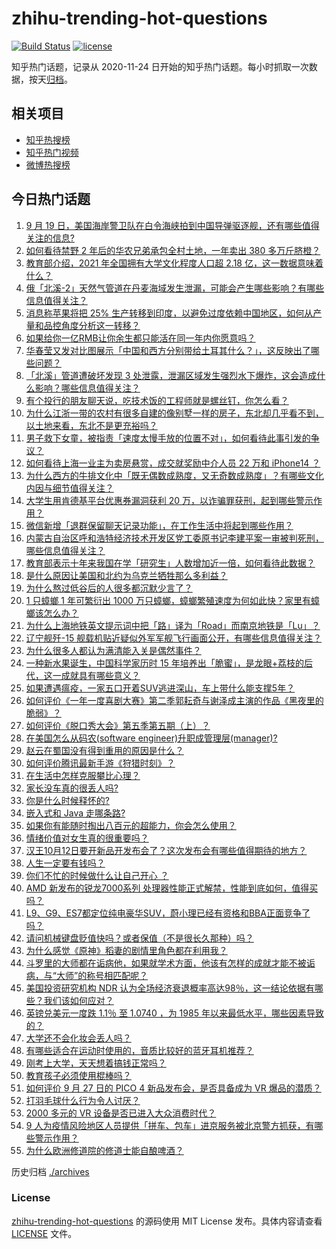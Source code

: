 # zhihu-trending-hot-questions

[![Build Status](https://github.com/justjavac/zhihu-trending-hot-questions/workflows/ci/badge.svg?branch=master)](https://github.com/justjavac/zhihu-trending-hot-questions/actions)
[![license](https://img.shields.io/github/license/justjavac/zhihu-trending-hot-questions)](https://github.com/justjavac/zhihu-trending-hot-questions/blob/master/LICENSE)

知乎热门话题，记录从 2020-11-24 日开始的知乎热门话题。每小时抓取一次数据，按天[归档](./archives)。

## 相关项目

- [知乎热搜榜](https://github.com/justjavac/zhihu-trending-top-search)
- [知乎热门视频](https://github.com/justjavac/zhihu-trending-hot-video)
- [微博热搜榜](https://github.com/justjavac/weibo-trending-hot-search)

## 今日热门话题

<!-- BEGIN -->
<!-- 最后更新时间 Wed Sep 28 2022 01:41:44 GMT+0800 (China Standard Time) -->

1. [9 月 19 日，美国海岸警卫队在白令海峡拍到中国导弹驱逐舰，还有哪些值得关注的信息?](https://www.zhihu.com/question/555890694)
1. [如何看待禁野 2 年后的华农兄弟承包全村土地，一年卖出 380 多万斤脐橙？](https://www.zhihu.com/question/555728412)
1. [教育部介绍，2021 年全国拥有大学文化程度人口超 2.18 亿，这一数据意味着什么？](https://www.zhihu.com/question/555899413)
1. [俄「北溪-2」天然气管道在丹麦海域发生泄漏，可能会产生哪些影响？有哪些信息值得关注？](https://www.zhihu.com/question/555876473)
1. [消息称苹果将把 25% 生产转移到印度，以避免过度依赖中国地区，如何从产量和品控角度分析这一转移？](https://www.zhihu.com/question/555665831)
1. [如果给你一亿RMB让你余生都只能活在同一年内你愿意吗？](https://www.zhihu.com/question/544433446)
1. [华春莹又发对比图展示「中国和西方分别带给土耳其什么？」，这反映出了哪些问题？](https://www.zhihu.com/question/555781683)
1. [「北溪」管道遭破坏发现 3 处泄露，泄漏区域发生强烈水下爆炸，这会造成什么影响？哪些信息值得关注？](https://www.zhihu.com/question/555941937)
1. [有个投行的朋友聊天说，吃技术饭的工程师就是螺丝钉，你怎么看？](https://www.zhihu.com/question/440620770)
1. [为什么江浙一带的农村有很多自建的像别墅一样的房子，东北却几乎看不到，以土地来看，东北不是更充裕吗？](https://www.zhihu.com/question/535240656)
1. [男子救下女童，被指责「速度太慢手放的位置不对」，如何看待此事引发的争议？](https://www.zhihu.com/question/555772105)
1. [如何看待上海一业主为卖房悬赏，成交就奖励中介人员 22 万和 iPhone14 ？](https://www.zhihu.com/question/555878544)
1. [为什么西方的牛排文化中「既无偶数成熟度，又无奇数成熟度」？有哪些文化内因与细节值得关注？](https://www.zhihu.com/question/554059853)
1. [大学生用肯德基平台优惠券漏洞获利 20 万，以诈骗罪获刑，起到哪些警示作用？](https://www.zhihu.com/question/555845502)
1. [微信新增「退群保留聊天记录功能」，在工作生活中将起到哪些作用？](https://www.zhihu.com/question/555888351)
1. [内蒙古自治区呼和浩特经济技术开发区党工委原书记李建平案一审被判死刑，哪些信息值得关注？](https://www.zhihu.com/question/555947580)
1. [教育部表示十年来我国在学「研究生」人数增加近一倍，如何看待此数据？](https://www.zhihu.com/question/555891128)
1. [是什么原因让美国和北约为乌克兰牺牲那么多利益？](https://www.zhihu.com/question/554804951)
1. [为什么熬过低谷后的人很多都沉默少言了？](https://www.zhihu.com/question/521456695)
1. [1 只蟑螂 1 年可繁衍出 1000 万只蟑螂，蟑螂繁殖速度为何如此快？家里有蟑螂该怎么办？](https://www.zhihu.com/question/555846991)
1. [为什么上海地铁英文提示词中把「路」译为「Road」而南京地铁是「Lu」？](https://www.zhihu.com/question/545255479)
1. [辽宁舰歼-15 舰载机贴近疑似外军军舰飞行画面公开，有哪些信息值得关注？](https://www.zhihu.com/question/555816921)
1. [为什么很多人都认为满清能入关是偶然事件？](https://www.zhihu.com/question/467225544)
1. [一种新水果诞生，中国科学家历时 15 年培养出「脆蜜」，是龙眼+荔枝的后代，这一成就具有哪些意义？](https://www.zhihu.com/question/550203685)
1. [如果遭遇瘟疫，一家五口开着SUV逃进深山，车上带什么能支撑5年？](https://www.zhihu.com/question/548726567)
1. [如何评价《一年一度喜剧大赛》第二季郭耘奇与谢泽成主演的作品《黑夜里的脆弱》？](https://www.zhihu.com/question/555222982)
1. [如何评价《脱口秀大会》第五季第五期（上）？](https://www.zhihu.com/question/555937334)
1. [在美国怎么从码农(software engineer)升职成管理层(manager)?](https://www.zhihu.com/question/509427117)
1. [赵云在蜀国没有得到重用的原因是什么？](https://www.zhihu.com/question/553685521)
1. [如何评价腾讯最新手游《狩猎时刻》？](https://www.zhihu.com/question/473492138)
1. [在生活中怎样克服攀比心理？](https://www.zhihu.com/question/20027468)
1. [家长没车真的很丢人吗?](https://www.zhihu.com/question/550405596)
1. [你是什么时候释怀的?](https://www.zhihu.com/question/548984089)
1. [嵌入式和 Java 走哪条路?](https://www.zhihu.com/question/545999752)
1. [如果你有能随时掏出八百元的超能力，你会怎么使用？](https://www.zhihu.com/question/520832942)
1. [情绪价值对女生真的很重要吗？](https://www.zhihu.com/question/294951830)
1. [汉王10月12日要开新品开发布会了？这次发布会有哪些值得期待的地方？](https://www.zhihu.com/question/555933268)
1. [人生一定要有钱吗？](https://www.zhihu.com/question/554474822)
1. [你们不忙的时候做什么让自己开心 ？](https://www.zhihu.com/question/555757713)
1. [AMD 新发布的锐龙7000系列 处理器性能正式解禁，性能到底如何，值得买吗？](https://www.zhihu.com/question/555744031)
1. [L9、G9、ES7都定位纯电豪华SUV，蔚小理已经有资格和BBA正面竞争了吗？](https://www.zhihu.com/question/555726596)
1. [请问机械键盘贬值快吗？或者保值（不是很长久那种）吗？](https://www.zhihu.com/question/549300715)
1. [为什么感觉《原神》稻妻的剧情里角色都在利用我？](https://www.zhihu.com/question/528740559)
1. [斗罗里的大师都在诟病他，如果就学术方面，他该有怎样的成就才能不被诟病，与“大师”的称号相匹配呢？](https://www.zhihu.com/question/549293550)
1. [美国投资研究机构 NDR 认为全场经济衰退概率高达98％，这一结论依据有哪些？我们该如何应对？](https://www.zhihu.com/question/555825857)
1. [英镑兑美元一度跌 1.1％ 至 1.0740 ，为 1985 年以来最低水平，哪些因素导致的？](https://www.zhihu.com/question/555588449)
1. [大学还不会化妆会丢人吗？](https://www.zhihu.com/question/555460041)
1. [有哪些适合在运动时使用的，音质比较好的蓝牙耳机推荐？](https://www.zhihu.com/question/533850391)
1. [刚考上大学，天天想着搞钱正常吗？](https://www.zhihu.com/question/549299275)
1. [教育孩子必须使用棍棒吗？](https://www.zhihu.com/question/553449769)
1. [如何评价 9 月 27 日的 PICO 4 新品发布会，是否具备成为 VR 爆品的潜质？](https://www.zhihu.com/question/555873847)
1. [打羽毛球什么行为令人讨厌？](https://www.zhihu.com/question/371388450)
1. [2000 多元的 VR 设备是否已进入大众消费时代？](https://www.zhihu.com/question/555874131)
1. [9 人为疫情风险地区人员提供「拼车、包车」进京服务被北京警方抓获，有哪些警示作用？](https://www.zhihu.com/question/555913706)
1. [为什么欧洲修道院的修道士能自酿啤酒？](https://www.zhihu.com/question/24134928)

<!-- END -->

历史归档 [./archives](./archives)

### License

[zhihu-trending-hot-questions](https://github.com/justjavac/zhihu-trending-hot-questions)
的源码使用 MIT License 发布。具体内容请查看 [LICENSE](./LICENSE) 文件。
